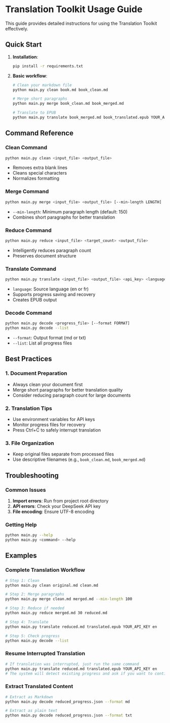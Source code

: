 # Translation Toolkit Usage Guide

This guide provides detailed instructions for using the Translation Toolkit effectively.

## Quick Start

1. **Installation**:
   ```bash
   pip install -r requirements.txt
   ```

2. **Basic workflow**:
   ```bash
   # Clean your markdown file
   python main.py clean book.md book_clean.md
   
   # Merge short paragraphs
   python main.py merge book_clean.md book_merged.md
   
   # Translate to EPUB
   python main.py translate book_merged.md book_translated.epub YOUR_API_KEY en
   ```

## Command Reference

### Clean Command
```bash
python main.py clean <input_file> <output_file>
```
- Removes extra blank lines
- Cleans special characters
- Normalizes formatting

### Merge Command
```bash
python main.py merge <input_file> <output_file> [--min-length LENGTH]
```
- `--min-length`: Minimum paragraph length (default: 150)
- Combines short paragraphs for better translation

### Reduce Command
```bash
python main.py reduce <input_file> <target_count> <output_file>
```
- Intelligently reduces paragraph count
- Preserves document structure

### Translate Command
```bash
python main.py translate <input_file> <output_file> <api_key> <language>
```
- `language`: Source language (en or fr)
- Supports progress saving and recovery
- Creates EPUB output

### Decode Command
```bash
python main.py decode <progress_file> [--format FORMAT]
python main.py decode --list
```
- `--format`: Output format (md or txt)
- `--list`: List all progress files

## Best Practices

### 1. Document Preparation
- Always clean your document first
- Merge short paragraphs for better translation quality
- Consider reducing paragraph count for large documents

### 2. Translation Tips
- Use environment variables for API keys
- Monitor progress files for recovery
- Press Ctrl+C to safely interrupt translation

### 3. File Organization
- Keep original files separate from processed files
- Use descriptive filenames (e.g., `book_clean.md`, `book_merged.md`)

## Troubleshooting

### Common Issues

1. **Import errors**: Run from project root directory
2. **API errors**: Check your DeepSeek API key
3. **File encoding**: Ensure UTF-8 encoding

### Getting Help
```bash
python main.py --help
python main.py <command> --help
```

## Examples

### Complete Translation Workflow
```bash
# Step 1: Clean
python main.py clean original.md clean.md

# Step 2: Merge paragraphs
python main.py merge clean.md merged.md --min-length 100

# Step 3: Reduce if needed
python main.py reduce merged.md 30 reduced.md

# Step 4: Translate
python main.py translate reduced.md translated.epub YOUR_API_KEY en

# Step 5: Check progress
python main.py decode --list
```

### Resume Interrupted Translation
```bash
# If translation was interrupted, just run the same command
python main.py translate reduced.md translated.epub YOUR_API_KEY en
# The system will detect existing progress and ask if you want to continue
```

### Extract Translated Content
```bash
# Extract as Markdown
python main.py decode reduced_progress.json --format md

# Extract as plain text
python main.py decode reduced_progress.json --format txt
```